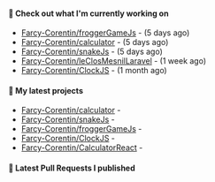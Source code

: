 #### 👷 Check out what I'm currently working on

- [Farcy-Corentin/froggerGameJs](https://github.com/Farcy-Corentin/froggerGameJs) -  (5 days ago)
- [Farcy-Corentin/calculator](https://github.com/Farcy-Corentin/calculator) -  (5 days ago)
- [Farcy-Corentin/snakeJs](https://github.com/Farcy-Corentin/snakeJs) -  (5 days ago)
- [Farcy-Corentin/leClosMesnilLaravel](https://github.com/Farcy-Corentin/leClosMesnilLaravel) -  (1 week ago)
- [Farcy-Corentin/ClockJS](https://github.com/Farcy-Corentin/ClockJS) -  (1 month ago)

#### 🌱 My latest projects

- [Farcy-Corentin/calculator](https://github.com/Farcy-Corentin/calculator) - 
- [Farcy-Corentin/snakeJs](https://github.com/Farcy-Corentin/snakeJs) - 
- [Farcy-Corentin/froggerGameJs](https://github.com/Farcy-Corentin/froggerGameJs) - 
- [Farcy-Corentin/ClockJS](https://github.com/Farcy-Corentin/ClockJS) - 
- [Farcy-Corentin/CalculatorReact](https://github.com/Farcy-Corentin/CalculatorReact) - 

#### 🔨 Latest Pull Requests I published
